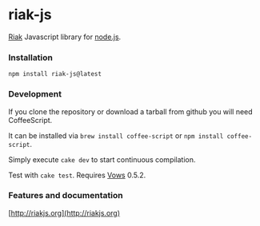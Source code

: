 # riak-js

[Riak](http://riak.basho.com) Javascript library for [node.js](http://nodejs.org/).

### Installation

    npm install riak-js@latest

### Development

If you clone the repository or download a tarball from github you will need CoffeeScript.

It can be installed via `brew install coffee-script` or `npm install coffee-script`.

Simply execute `cake dev` to start continuous compilation.

Test with `cake test`. Requires [Vows](http://vowsjs.org) 0.5.2.

### Features and documentation

[http://riakjs.org](http://riakjs.org)